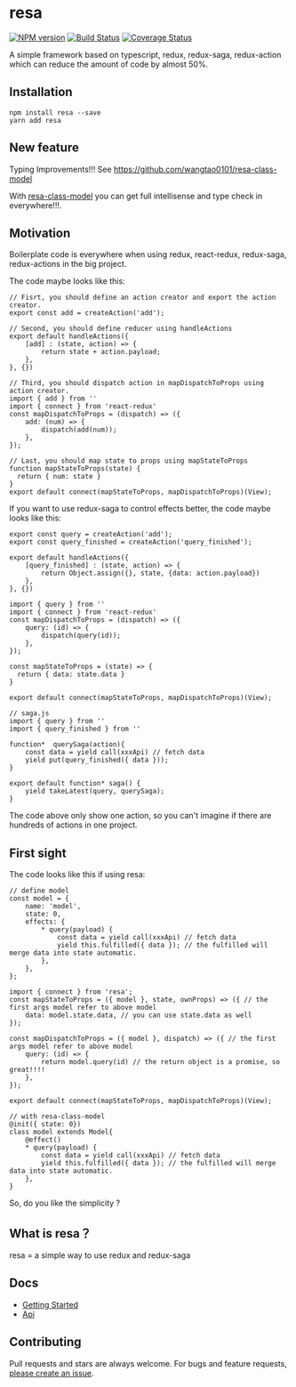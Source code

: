 # resa

[![NPM version](https://img.shields.io/npm/v/resa.svg?style=flat)](https://www.npmjs.com/package/resa)
[![Build Status](https://img.shields.io/travis/wangtao0101/resa.svg?style=flat)](https://travis-ci.org/wangtao0101/resa)
[![Coverage Status](https://coveralls.io/repos/github/wangtao0101/resa/badge.svg?branch=master)](https://coveralls.io/github/wangtao0101/resa?branch=master)


A simple framework based on typescript, redux, redux-saga, redux-action which can reduce the amount of code by almost 50%.

## Installation
```
npm install resa --save
yarn add resa
```

## New feature
Typing Improvements!!!
See https://github.com/wangtao0101/resa-class-model

With [resa-class-model](https://github.com/wangtao0101/resa-class-model) you can get full intellisense and type check in everywhere!!!.

## Motivation
Boilerplate code is everywhere when using redux, react-redux, redux-saga, redux-actions in the big project.

The code maybe looks like this:
```
// Fisrt, you should define an action creator and export the action creator.
export const add = createAction('add');

// Second, you should define reducer using handleActions
export default handleActions({
    [add] : (state, action) => {
        return state + action.payload;
    },
}, {})

// Third, you should dispatch action in mapDispatchToProps using action creator.
import { add } from ''
import { connect } from 'react-redux'
const mapDispatchToProps = (dispatch) => ({
    add: (num) => {
        dispatch(add(num));
    },
});

// Last, you should map state to props using mapStateToProps
function mapStateToProps(state) {
  return { num: state }
}
export default connect(mapStateToProps, mapDispatchToProps)(View);
```

If you want to use redux-saga to control effects better, the code maybe looks like this:
```
export const query = createAction('add');
export const query_finished = createAction('query_finished');

export default handleActions({
    [query_finished] : (state, action) => {
        return Object.assign({}, state, {data: action.payload})
    },
}, {})

import { query } from ''
import { connect } from 'react-redux'
const mapDispatchToProps = (dispatch) => ({
    query: (id) => {
        dispatch(query(id));
    },
});

const mapStateToProps = (state) => {
  return { data: state.data }
}

export default connect(mapStateToProps, mapDispatchToProps)(View);

// saga.js
import { query } from ''
import { query_finished } from ''

function*  querySaga(action){
    const data = yield call(xxxApi) // fetch data
    yield put(query_finished({ data }));
}

export default function* saga() {
    yield takeLatest(query, querySaga);
}
```
The code above only show one action, so you can't imagine if there are hundreds of actions in one project.

## First sight
The code looks like this if using resa:
```
// define model
const model = {
    name: 'model',
    state: 0,
    effects: {
        * query(payload) {
            const data = yield call(xxxApi) // fetch data
            yield this.fulfilled({ data }); // the fulfilled will merge data into state automatic.
        },
    },
};

import { connect } from 'resa';
const mapStateToProps = ({ model }, state, ownProps) => ({ // the first args model refer to above model
    data: model.state.data, // you can use state.data as well
});

const mapDispatchToProps = ({ model }, dispatch) => ({ // the first args model refer to above model
    query: (id) => {
        return model.query(id) // the return object is a promise, so great!!!!
    },
});

export default connect(mapStateToProps, mapDispatchToProps)(View);
```

```
// with resa-class-model
@init({ state: 0})
class model extends Model{
    @effect()
    * query(payload) {
        const data = yield call(xxxApi) // fetch data
        yield this.fulfilled({ data }); // the fulfilled will merge data into state automatic.
    },
}
```
So, do you like the simplicity ?

## What is resa？
resa = a simple way to use redux and redux-saga

## Docs
- [Getting Started](./docs/GettingStarted.md)
- [Api](./docs/Api.md)

## Contributing
Pull requests and stars are always welcome. For bugs and feature requests, [please create an issue](https://github.com/wangtao0101/resa/issues).
